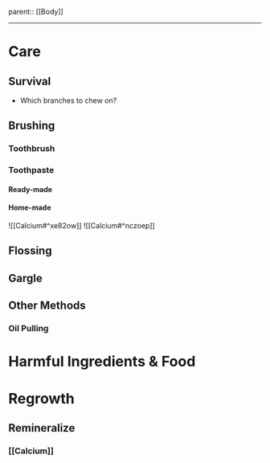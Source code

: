 parent:: [[Body]]

---


# Care

## Survival
- Which branches to chew on?

## Brushing
### Toothbrush

### Toothpaste
#### Ready-made

#### Home-made

![[Calcium#^xe82ow]]
![[Calcium#^nczoep]]


## Flossing


## Gargle

## Other Methods
### Oil Pulling


# Harmful Ingredients & Food



# Regrowth

## Remineralize

### [[Calcium]]

